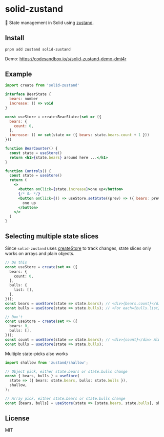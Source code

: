 # solid-zustand

🐻 State management in Solid using [zustand](https://github.com/pmndrs/zustand).

## Install

```sh
pnpm add zustand solid-zustand
```

Demo: https://codesandbox.io/s/solid-zustand-demo-dmt4r

## Example

```jsx
import create from 'solid-zustand'

interface BearState {
  bears: number
  increase: () => void
}

const useStore = create<BearState>(set => ({
  bears: {
    count: 0,
  },
  increase: () => set(state => ({ bears: state.bears.count + 1 }))
}))

function BearCounter() {
  const state = useStore()
  return <h1>{state.bears} around here ...</h1>
}

function Controls() {
  const state = useStore()
  return (
    <>
      <button onClick={state.increase}>one up</button>
      {/* Or */}
      <button onClick={() => useStore.setState((prev) => ({ bears: prev.bears + 1 }))}>
        one up
      </button>
    </>
  )
}
```

## Selecting multiple state slices

Since `solid-zustand` uses [createStore](https://www.solidjs.com/docs/latest/api#createstore) to track changes, state slices only works on arrays and plain objects.

```ts
// Do this
const useStore = create(set => ({
  bears: {
    count: 0,
  },
  bulls: {
    list: [],
  },
}));
const bears = useStore(state => state.bears); // <div>{bears.count}</div>
const bulls = useStore(state => state.bulls); // <For each={bulls.list}>...</For>

// Don't
const useStore = create(set => ({
  bears: 0,
  bulls: [],
}));
const count = useStore(state => state.bears); // <div>{count}</div> Always 0
const bulls = useStore(state => state.bulls);
```

Multiple state-picks also works

```ts
import shallow from 'zustand/shallow';

// Object pick, either state.bears or state.bulls change
const { bears, bulls } = useStore(
  state => ({ bears: state.bears, bulls: state.bulls }),
  shallow,
);

// Array pick, either state.bears or state.bulls change
const [bears, bulls] = useStore(state => [state.bears, state.bulls], shallow);
```

## License

MIT

